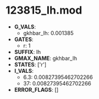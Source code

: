 # 123815_Ih.mod

- **G_VALS**:
  - gkhbar_Ih: 0.001385
- **GATES**:
  - r: 1
- **SUFFIX**: Ih
- **GMAX_NAME**: gkhbar_Ih
- **STATES**: ['r']
- **I_VALS**:
  - 6.3: 0.00827395462702266
  - 37: 0.00827395462702266
- **ERROR_FLAGS**: []
